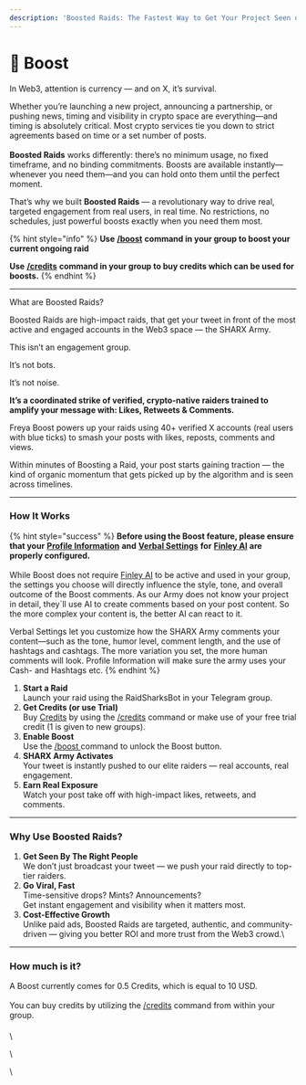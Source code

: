 ```yaml
---
description: 'Boosted Raids: The Fastest Way to Get Your Project Seen on X'
---
```


# 🚀 Boost

In Web3, attention is currency — and on X, it’s survival.

Whether you’re launching a new project, announcing a partnership, or pushing news, timing and visibility in crypto space are everything—and timing is absolutely critical. Most crypto services tie you down to strict agreements based on time or a set number of posts.\
\
**Boosted Raids** works differently: there’s no minimum usage, no fixed timeframe, and no binding commitments. Boosts are available instantly—whenever you need them—and you can hold onto them until the perfect moment.

That’s why we built **Boosted Raids** — a revolutionary way to drive real, targeted engagement from real users, in real time. No restrictions, no schedules, just powerful boosts exactly when you need them most.

{% hint style="info" %}
**Use** [**/boost**](https://docs.raidsharksbot.com/quick-commands-guide/boost) **command in your group to boost your current ongoing raid**

**Use** [**/credits**](https://docs.raidsharksbot.com/quick-commands-guide/credits) **command in your group to buy credits which can be used for boosts.**
{% endhint %}

***

What are Boosted Raids?

Boosted Raids are high-impact raids, that get your tweet in front of the most active and engaged accounts in the Web3 space — the SHARX Army.

This isn’t an engagement group.

It’s not bots.

It’s not noise.

**It’s a coordinated strike of verified, crypto-native raiders trained to amplify your message with: Likes, Retweets & Comments.**

Freya Boost powers up your raids using 40+ verified X accounts (real users with blue ticks) to smash your posts with likes, reposts, comments and views.

Within minutes of Boosting a Raid, your post starts gaining traction — the kind of organic momentum that gets picked up by the algorithm and is seen across timelines.

***

### How It Works

{% hint style="success" %}
**Before using the Boost feature, please ensure that your** [**Profile Information**](https://docs.raidsharksbot.com/finley-ai/advanced/profile-information) **and** [**Verbal Settings**](https://docs.raidsharksbot.com/finley-ai/advanced/verbal-settings) **for** [**Finley AI**](https://docs.raidsharksbot.com/finley-ai) **are properly configured.**\
\
While Boost does not require [Finley AI](https://docs.raidsharksbot.com/finley-ai) to be active and used in your group, the settings you choose will directly influence the style, tone, and overall outcome of the Boost comments. As our Army does not know your project in detail, they´ll use AI to create comments based on your post content. So the more complex your content is, the better AI can react to it.

Verbal Settings let you customize how the SHARX Army comments your content—such as the tone, humor level, comment length, and the use of hashtags and cashtags. The more variation you set, the more human comments will look. Profile Information will make sure the army uses your Cash- and Hashtags etc.
{% endhint %}

1. **Start a Raid**\
   Launch your raid using the RaidSharksBot in your Telegram group.
2. **Get Credits (or use Trial)**\
   Buy [Credits](https://docs.raidsharksbot.com/credits) by using the [/credits](https://docs.raidsharksbot.com/quick-commands-guide/credits) command or make use of your free trial credit (1 is given to new groups).
3. **Enable Boost**\
   Use the [/boost ](https://docs.raidsharksbot.com/quick-commands-guide/boost)command to unlock the Boost button.
4. **SHARX Army Activates**\
   Your tweet is instantly pushed to our elite raiders — real accounts, real engagement.
5. **Earn Real Exposure**\
   Watch your post take off with high-impact likes, retweets, and comments.

***

### Why Use Boosted Raids?

1. **Get Seen By The Right People**\
   We don’t just broadcast your tweet — we push your raid directly to top-tier raiders.
2. **Go Viral, Fast**\
   Time-sensitive drops? Mints? Announcements?\
   Get instant engagement and visibility when it matters most.
3. **Cost-Effective Growth**\
   Unlike paid ads, Boosted Raids are targeted, authentic, and community-driven — giving you better ROI and more trust from the Web3 crowd.\\

***

### How much is it?

A Boost currently comes for 0.5 Credits, which is equal to 10 USD.\
\
You can buy credits by utilizing the [/credits](https://docs.raidsharksbot.com/quick-commands-guide/credits) command from within your group.

####

\


\


\
